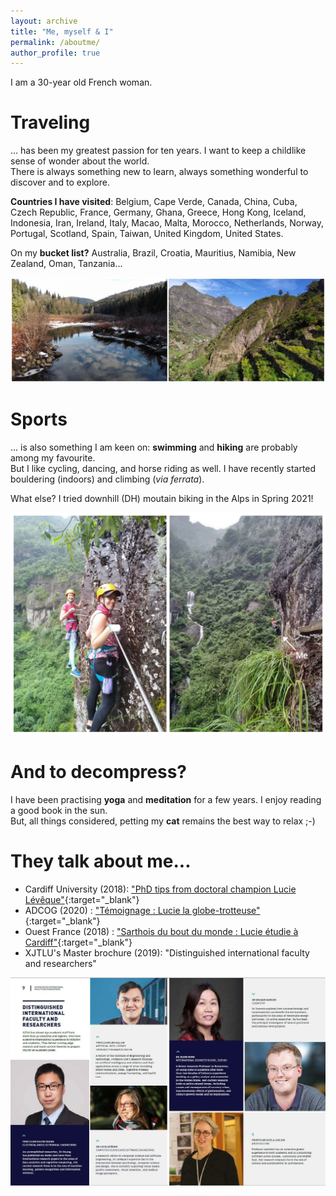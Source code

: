 ```yaml
---
layout: archive
title: "Me, myself & I"
permalink: /aboutme/
author_profile: true
---
```


I am a 30-year old French woman.

Traveling
====

... has been my greatest passion for ten years. I want to keep a childlike sense of wonder about the world. <br />
There is always something new to learn, always something wonderful to discover and to explore.

**Countries I have visited**: Belgium, Cape Verde, Canada, China, Cuba, Czech Republic, France, Germany, Ghana, Greece, Hong Kong, Iceland, Indonesia, Iran, Ireland, Italy, Macao, Malta, Morocco, Netherlands, Norway, Portugal, Scotland, Spain, Taiwan, United Kingdom, United States.

On my **bucket list?** Australia, Brazil, Croatia, Mauritius, Namibia, New Zealand, Oman, Tanzania...

<p style="text-align:center;"><img src="/images/Travel.jpg" alt="Canada and Cape Verde"></p>

Sports
====

... is also something I am keen on: **swimming** and **hiking** are probably among my favourite. <br />
But I like cycling, dancing, and horse riding as well. I have recently started bouldering (indoors) and climbing (_via ferrata_).

What else? I tried downhill (DH) moutain biking in the Alps in Spring 2021!

<p style="text-align:center;"><img src="/images/Via.jpg" alt="Via ferrata" width="550"></p>


And to decompress?
====

I have been practising **yoga** and **meditation** for a few years. I enjoy reading a good book in the sun. <br />
But, all things considered, petting my **cat** remains the best way to relax ;-)


They talk about me...
====

* Cardiff University (2018): ["PhD tips from doctoral champion Lucie Lévêque"](https://www.cardiff.ac.uk/study/postgraduate/research/student-views-and-stories/phd-tips-from-doctoral-champion,-lucie-leveque,-school-of-computer-science-and-informatics){:target="_blank"}
* ADCOG (2020) : ["Témoignage : Lucie la globe-trotteuse"](http://adcog.fr/blog/114-temoignage-lucie-la-globe-trotteuse){:target="_blank"}
* Ouest France (2018) : ["Sarthois du bout du monde : Lucie étudie à Cardiff"](https://www.ouest-france.fr/pays-de-la-loire/le-mans-72000/sarthois-du-bout-du-monde-lucie-etudie-cardiff-5652306){:target="_blank"}
* XJTLU's Master brochure (2019): "Distinguished international faculty and researchers"
<p style="text-align:left;"><img src="/images/brochure.jpg" alt="XJTLU brochure" width="600"></p>

